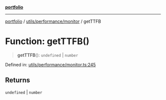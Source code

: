 [**portfolio**](../../../../README.md)

***

[portfolio](../../../../modules.md) / [utils/performance/monitor](../README.md) / getTTFB

# Function: getTTFB()

> **getTTFB**(): `undefined` \| `number`

Defined in: [utils/performance/monitor.ts:245](https://github.com/tnorlund/Portfolio/blob/cd5a7d08366334fbfbc77c91625ea60caaef2c2c/portfolio/utils/performance/monitor.ts#L245)

## Returns

`undefined` \| `number`
